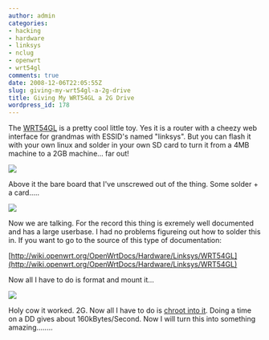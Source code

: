 ```yaml
---
author: admin
categories:
- hacking
- hardware
- linksys
- nclug
- openwrt
- wrt54gl
comments: true
date: 2008-12-06T22:05:55Z
slug: giving-my-wrt54gl-a-2g-drive
title: Giving My WRT54GL a 2G Drive
wordpress_id: 178
---
```


The [WRT54GL](http://en.wikipedia.org/wiki/Linksys_WRT54G_series) is a pretty cool little toy. Yes it is a router with a cheezy web interface for grandmas with ESSID's named "linksys". But you can flash it with your own linux and solder in your own SD card to turn it from a 4MB machine to a 2GB machine... far out!

[![](/uploads/imag0053-300x225.jpg)](/uploads/imag0053.jpg)

Above it the bare board that I've unscrewed out of the thing. Some solder + a card.....

[![](/uploads/imag0060-300x225.jpg)](/uploads/imag0060.jpg)

Now we are talking. For the record this thing is exremely well documented and has a large userbase. I had no problems figureing out how to solder this in. If you want to go to the source of this type of documentation:

[http://wiki.openwrt.org/OpenWrtDocs/Hardware/Linksys/WRT54GL](http://wiki.openwrt.org/OpenWrtDocs/Hardware/Linksys/WRT54GL)

Now all I have to do is format and mount it...

[![](/uploads/screenshot-kylekyle-home-300x216.png)](/uploads/screenshot-kylekyle-home.png)

Holy cow it worked. 2G. Now all I have to do is [chroot into it](http://wiki.openwrt.org/OpenWrtDocs/KamikazeConfiguration/PackagesOnExternalMediaHowTo). Doing a time on a DD gives about 160kBytes/Second. Now I will turn this into something amazing........
